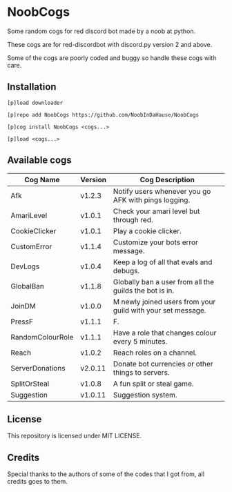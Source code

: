 # NoobCogs

Some random cogs for red discord bot made by a noob at python.

These cogs are for red-discordbot with discord.py version 2 and above.

Some of the cogs are poorly coded and buggy so handle these cogs with care.

## Installation

```
[p]load downloader

[p]repo add NoobCogs https://github.com/NoobInDaHause/NoobCogs

[p]cog install NoobCogs <cogs...>

[p]load <cogs...>
```

## Available cogs

| Cog Name         |  Version  | Cog Description                                             |
| ---------------- | --------- | ----------------------------------------------------------- |
| Afk              |  v1.2.3   | Notify users whenever you go AFK with pings logging.        |
| AmariLevel       |  v1.0.1   | Check your amari level but through red.                     |
| CookieClicker    |  v1.0.1   | Play a cookie clicker.                                      |
| CustomError      |  v1.1.4   | Customize your bots error message.                          |
| DevLogs          |  v1.0.4   | Keep a log of all that evals and debugs.                    |
| GlobalBan        |  v1.1.8   | Globally ban a user from all the guilds the bot is in.      |
| JoinDM           |  v1.0.0   | M newly joined users from your guild with your set message. |
| PressF           |  v1.1.1   | F.                                                          |
| RandomColourRole |  v1.1.1   | Have a role that changes colour every 5 minutes.            |
| Reach            |  v1.0.2   | Reach roles on a channel.                                   |
| ServerDonations  |  v2.0.11  | Donate bot currencies or other things to servers.           |
| SplitOrSteal     |  v1.0.8   | A fun split or steal game.                                  |
| Suggestion       |  v1.0.11  | Suggestion system.                                          |

## License

This repository is licensed under MIT LICENSE.

## Credits

Special thanks to the authors of some of the codes that I got from, all credits goes to them.
